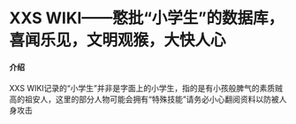 # XXS WIKI——憨批“小学生”的数据库，喜闻乐见，文明观猴，大快人心

#### 介绍

XXS WIKI记录的“小学生”并非是字面上的小学生，指的是有小孩般脾气的素质贼高的祖安人，这里的部分人物可能会拥有“特殊技能”请务必小心翻阅资料以防被人身攻击
